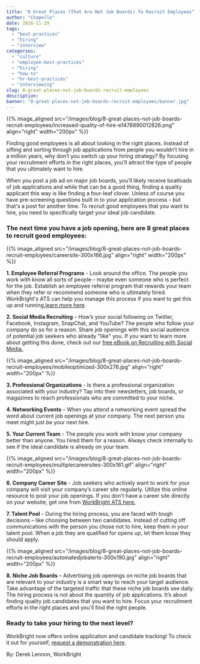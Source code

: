 ```yaml
---
title: "8 Great Places (That Are Not Job Boards) To Recruit Employees"
author: "Chapelle"
date: 2016-11-29
tags:
  - "best-practices"
  - "hiring"
  - "interview"
categories:
  - "culture"
  - "employee-best-practices"
  - "hiring"
  - "how-to"
  - "hr-best-practices"
  - "interviewing"
slug: 8-great-places-not-job-boards-recruit-employees
description:
banner: "8-great-places-not-job-boards-recruit-employees/banner.jpg"
---
```

{{% image_aligned src="/images/blog/8-great-places-not-job-boards-recruit-employees/increased-quality-of-hire-e1478890012826.png" align="right" width="200px" %}}  

Finding good employees is all about looking in the right places. Instead of sifting and sorting through job applications from people you wouldn’t hire in a million years, why don’t you switch up your hiring strategy? By focusing your recruitment efforts in the right places, you’ll attract the type of people that you ultimately want to hire.  
  
When you post a job ad on major job boards, you’ll likely receive boatloads of job applications and while that can be a good thing, finding a quality applicant this way is like finding a four-leaf clover. Unless of course you have pre-screening questions built in to your application process - but that's a post for another time. To recruit good employees that you want to hire, you need to specifically target your ideal job candidate.

### The next time you have a job opening, here are 8 great places to recruit good employees:

{{% image_aligned src="/images/blog/8-great-places-not-job-boards-recruit-employees/careersite-300x166.jpg" align="right" width="200px" %}}  

**1. Employee Referral Programs** - Look around the office. The people you work with know all sorts of people – maybe even someone who is perfect for the job. Establish an employee referral program that rewards your team when they refer or recommend someone who is ultimately hired. WorkBright's ATS can help you manage this process if you want to get this up and running,[learn more here](https://workbright.com/ats/).

**2. Social Media Recruiting** – How’s your social following on Twitter, Facebook, Instagram, SnapChat, and YouTube? The people who follow your company do so for a reason. Share job openings with this social audience of potential job seekers who already "like" you. If you want to learn more about getting this done, check out our [free eBook on Recruiting with Social Media.](https://workbright.com/socialrecruiting/)

{{% image_aligned src="/images/blog/8-great-places-not-job-boards-recruit-employees/mobileoptimized-300x276.jpg" align="right" width="200px" %}}  

**3. Professional Organizations** - Is there a professional organization associated with your industry? Tap into their newsletters, job boards, or magazines to reach professionals who are committed to your niche.

**4. Networking Events** – When you attend a networking event spread the word about current job openings at your company. The next person you meet might just be your next hire.

**5. Your Current Team** - The people you work with know your company better than anyone. You hired them for a reason. Always check internally to see if the ideal candidate is already on your team.

{{% image_aligned src="/images/blog/8-great-places-not-job-boards-recruit-employees/multiplecareersites-300x161.gif" align="right" width="200px" %}}  

**6. Company Career Site** - Job seekers who actively want to work for your company will visit your company’s career site regularly. Utilize this online resource to post your job openings. If you don't have a career site directly on your website, get one from [WorkBright ATS here.](https://workbright.com/ats/)

**7. Talent Pool** - During the hiring process, you are faced with tough decisions – like choosing between two candidates. Instead of cutting off communications with the person you chose not to hire, keep them in your talent pool. When a job they are qualified for opens up, let them know they should apply.

{{% image_aligned src="/images/blog/8-great-places-not-job-boards-recruit-employees/automatedjobalerts-300x190.jpg" align="right" width="200px" %}}  

**8. Niche Job Boards** – Advertising job openings on niche job boards that are relevant to your industry is a smart way to reach your target audience. Take advantage of the targeted traffic that these niche job boards see daily.
The hiring process is not about the quantity of job applications. It’s about finding quality job candidates that you want to hire. Focus your recruitment efforts in the right places and you'll find the right people.  
  
### Ready to take your hiring to the next level?
  
WorkBright now offers online application and candidate tracking! To check it out for yourself, [request a demonstration here](/ats).  
  
By: Derek Lennon, WorkBright  
  
  
  


  
  


  
  



